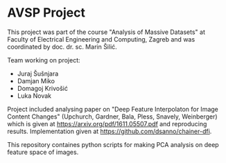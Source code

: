 # AVSP Project

This project was part of the course "Analysis of Massive Datasets" at Faculty of Electrical Engineering and Computing, Zagreb and was coordinated by doc. dr. sc. Marin Šilić.

Team working on project:
- Juraj Šušnjara
- Damjan Miko
- Domagoj Krivošić
- Luka Novak

Project included analysing paper on "Deep Feature Interpolaton for Image Content Changes" (Upchurch, Gardner, Bala, Pless, Snavely, Weinberger) which is given at https://arxiv.org/pdf/1611.05507.pdf and reproducing results. Implementation given at https://github.com/dsanno/chainer-dfi.

This repository containes python scripts for making PCA analysis on deep feature space of images.
